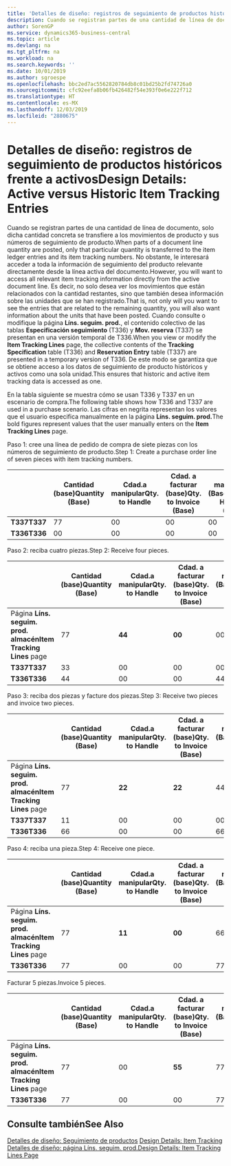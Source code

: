 ```yaml
---
title: 'Detalles de diseño: registros de seguimiento de productos históricos frente a activos | Documentos de Microsoft'
description: Cuando se registran partes de una cantidad de línea de documento, solo dicha cantidad concreta se transfiere a los movimientos de producto y sus números de seguimiento de producto. No obstante, le interesará acceder a toda la información de seguimiento del producto relevante directamente desde la línea activa del documento. Es decir, no solo desea ver los movimientos que están relacionados con la cantidad restantes, sino que también desea información sobre las unidades que se han registrado. Cuando consulte o modifique la página **Líns. seguim. prod.**, el contenido colectivo de las tablas **Especificación seguimiento** (T336) y **Mov. reserva** (T337) se presentan en una versión temporal de T336. De este modo se garantiza que se obtiene acceso a los datos de seguimiento de producto históricos y activos como una sola unidad.
author: SorenGP
ms.service: dynamics365-business-central
ms.topic: article
ms.devlang: na
ms.tgt_pltfrm: na
ms.workload: na
ms.search.keywords: ''
ms.date: 10/01/2019
ms.author: sgroespe
ms.openlocfilehash: bbc2ed7ac5562820784db8c01bd25b2fd74726a0
ms.sourcegitcommit: cfc92eefa8b06fb426482f54e393f0e6e222f712
ms.translationtype: HT
ms.contentlocale: es-MX
ms.lasthandoff: 12/03/2019
ms.locfileid: "2880675"
---
```

# <a name="design-details-active-versus-historic-item-tracking-entries"></a><span data-ttu-id="3fe5a-107">Detalles de diseño: registros de seguimiento de productos históricos frente a activos</span><span class="sxs-lookup"><span data-stu-id="3fe5a-107">Design Details: Active versus Historic Item Tracking Entries</span></span>
<span data-ttu-id="3fe5a-108">Cuando se registran partes de una cantidad de línea de documento, solo dicha cantidad concreta se transfiere a los movimientos de producto y sus números de seguimiento de producto.</span><span class="sxs-lookup"><span data-stu-id="3fe5a-108">When parts of a document line quantity are posted, only that particular quantity is transferred to the item ledger entries and its item tracking numbers.</span></span> <span data-ttu-id="3fe5a-109">No obstante, le interesará acceder a toda la información de seguimiento del producto relevante directamente desde la línea activa del documento.</span><span class="sxs-lookup"><span data-stu-id="3fe5a-109">However, you will want to access all relevant item tracking information directly from the active document line.</span></span> <span data-ttu-id="3fe5a-110">Es decir, no solo desea ver los movimientos que están relacionados con la cantidad restantes, sino que también desea información sobre las unidades que se han registrado.</span><span class="sxs-lookup"><span data-stu-id="3fe5a-110">That is, not only will you want to see the entries that are related to the remaining quantity, you will also want information about the units that have been posted.</span></span> <span data-ttu-id="3fe5a-111">Cuando consulte o modifique la página **Líns. seguim. prod.**, el contenido colectivo de las tablas **Especificación seguimiento** (T336) y **Mov. reserva** (T337) se presentan en una versión temporal de T336.</span><span class="sxs-lookup"><span data-stu-id="3fe5a-111">When you view or modify the **Item Tracking Lines** page, the collective contents of the **Tracking Specification** table (T336) and **Reservation Entry** table (T337) are presented in a temporary version of T336.</span></span> <span data-ttu-id="3fe5a-112">De este modo se garantiza que se obtiene acceso a los datos de seguimiento de producto históricos y activos como una sola unidad.</span><span class="sxs-lookup"><span data-stu-id="3fe5a-112">This ensures that historic and active item tracking data is accessed as one.</span></span>  

 <span data-ttu-id="3fe5a-113">En la tabla siguiente se muestra cómo se usan T336 y T337 en un escenario de compra.</span><span class="sxs-lookup"><span data-stu-id="3fe5a-113">The following table shows how T336 and T337 are used in a purchase scenario.</span></span> <span data-ttu-id="3fe5a-114">Las cifras en negrita representan los valores que el usuario especifica manualmente en la página **Líns. seguim. prod.**</span><span class="sxs-lookup"><span data-stu-id="3fe5a-114">The bold figures represent values that the user manually enters on the **Item Tracking Lines** page.</span></span>  

 <span data-ttu-id="3fe5a-115">Paso 1: cree una línea de pedido de compra de siete piezas con los números de seguimiento de producto.</span><span class="sxs-lookup"><span data-stu-id="3fe5a-115">Step 1: Create a purchase order line of seven pieces with item tracking numbers.</span></span>  

||<span data-ttu-id="3fe5a-116">**Cantidad (base)**</span><span class="sxs-lookup"><span data-stu-id="3fe5a-116">**Quantity (Base)**</span></span>|<span data-ttu-id="3fe5a-117">**Cdad.a manipular**</span><span class="sxs-lookup"><span data-stu-id="3fe5a-117">**Qty. to Handle**</span></span>|<span data-ttu-id="3fe5a-118">**Cdad. a facturar (base)**</span><span class="sxs-lookup"><span data-stu-id="3fe5a-118">**Qty. to Invoice (Base)**</span></span>|<span data-ttu-id="3fe5a-119">**Cdad. manipulada (Base)**</span><span class="sxs-lookup"><span data-stu-id="3fe5a-119">**Quantity Handled (Base)**</span></span>|<span data-ttu-id="3fe5a-120">**Cdad. facturada (Base)**</span><span class="sxs-lookup"><span data-stu-id="3fe5a-120">**Quantity Invoiced (Base)**</span></span>|  
|-|----------------------------------------------|--------------------------------------------|------------------------------------------------------|-------------------------------------------------------|--------------------------------------------------------|  
|<span data-ttu-id="3fe5a-121">**T337**</span><span class="sxs-lookup"><span data-stu-id="3fe5a-121">**T337**</span></span>|<span data-ttu-id="3fe5a-122">7</span><span class="sxs-lookup"><span data-stu-id="3fe5a-122">7</span></span>|<span data-ttu-id="3fe5a-123">0</span><span class="sxs-lookup"><span data-stu-id="3fe5a-123">0</span></span>|<span data-ttu-id="3fe5a-124">0</span><span class="sxs-lookup"><span data-stu-id="3fe5a-124">0</span></span>|<span data-ttu-id="3fe5a-125">0</span><span class="sxs-lookup"><span data-stu-id="3fe5a-125">0</span></span>|<span data-ttu-id="3fe5a-126">0</span><span class="sxs-lookup"><span data-stu-id="3fe5a-126">0</span></span>|  
|<span data-ttu-id="3fe5a-127">**T336**</span><span class="sxs-lookup"><span data-stu-id="3fe5a-127">**T336**</span></span>|<span data-ttu-id="3fe5a-128">0</span><span class="sxs-lookup"><span data-stu-id="3fe5a-128">0</span></span>|<span data-ttu-id="3fe5a-129">0</span><span class="sxs-lookup"><span data-stu-id="3fe5a-129">0</span></span>|<span data-ttu-id="3fe5a-130">0</span><span class="sxs-lookup"><span data-stu-id="3fe5a-130">0</span></span>|<span data-ttu-id="3fe5a-131">0</span><span class="sxs-lookup"><span data-stu-id="3fe5a-131">0</span></span>|<span data-ttu-id="3fe5a-132">0</span><span class="sxs-lookup"><span data-stu-id="3fe5a-132">0</span></span>|  

 <span data-ttu-id="3fe5a-133">Paso 2: reciba cuatro piezas.</span><span class="sxs-lookup"><span data-stu-id="3fe5a-133">Step 2: Receive four pieces.</span></span>  

||<span data-ttu-id="3fe5a-134">**Cantidad (base)**</span><span class="sxs-lookup"><span data-stu-id="3fe5a-134">**Quantity (Base)**</span></span>|<span data-ttu-id="3fe5a-135">**Cdad.a manipular**</span><span class="sxs-lookup"><span data-stu-id="3fe5a-135">**Qty. to Handle**</span></span>|<span data-ttu-id="3fe5a-136">**Cdad. a facturar (base)**</span><span class="sxs-lookup"><span data-stu-id="3fe5a-136">**Qty. to Invoice (Base)**</span></span>|<span data-ttu-id="3fe5a-137">**Cdad. manipulada (Base)**</span><span class="sxs-lookup"><span data-stu-id="3fe5a-137">**Quantity Handled (Base)**</span></span>|<span data-ttu-id="3fe5a-138">**Cdad. facturada (Base)**</span><span class="sxs-lookup"><span data-stu-id="3fe5a-138">**Quantity Invoiced (Base)**</span></span>|  
|-|----------------------------------------------|--------------------------------------------|------------------------------------------------------|-------------------------------------------------------|--------------------------------------------------------|  
|<span data-ttu-id="3fe5a-139">Página **Líns. seguim. prod. almacén**</span><span class="sxs-lookup"><span data-stu-id="3fe5a-139">**Item Tracking Lines** page</span></span>|<span data-ttu-id="3fe5a-140">7</span><span class="sxs-lookup"><span data-stu-id="3fe5a-140">7</span></span>|<span data-ttu-id="3fe5a-141">**4**</span><span class="sxs-lookup"><span data-stu-id="3fe5a-141">**4**</span></span>|<span data-ttu-id="3fe5a-142">**0**</span><span class="sxs-lookup"><span data-stu-id="3fe5a-142">**0**</span></span>|<span data-ttu-id="3fe5a-143">0</span><span class="sxs-lookup"><span data-stu-id="3fe5a-143">0</span></span>|<span data-ttu-id="3fe5a-144">0</span><span class="sxs-lookup"><span data-stu-id="3fe5a-144">0</span></span>|  
|<span data-ttu-id="3fe5a-145">**T337**</span><span class="sxs-lookup"><span data-stu-id="3fe5a-145">**T337**</span></span>|<span data-ttu-id="3fe5a-146">3</span><span class="sxs-lookup"><span data-stu-id="3fe5a-146">3</span></span>|<span data-ttu-id="3fe5a-147">0</span><span class="sxs-lookup"><span data-stu-id="3fe5a-147">0</span></span>|<span data-ttu-id="3fe5a-148">0</span><span class="sxs-lookup"><span data-stu-id="3fe5a-148">0</span></span>|<span data-ttu-id="3fe5a-149">0</span><span class="sxs-lookup"><span data-stu-id="3fe5a-149">0</span></span>|<span data-ttu-id="3fe5a-150">0</span><span class="sxs-lookup"><span data-stu-id="3fe5a-150">0</span></span>|  
|<span data-ttu-id="3fe5a-151">**T336**</span><span class="sxs-lookup"><span data-stu-id="3fe5a-151">**T336**</span></span>|<span data-ttu-id="3fe5a-152">4</span><span class="sxs-lookup"><span data-stu-id="3fe5a-152">4</span></span>|<span data-ttu-id="3fe5a-153">0</span><span class="sxs-lookup"><span data-stu-id="3fe5a-153">0</span></span>|<span data-ttu-id="3fe5a-154">0</span><span class="sxs-lookup"><span data-stu-id="3fe5a-154">0</span></span>|<span data-ttu-id="3fe5a-155">4</span><span class="sxs-lookup"><span data-stu-id="3fe5a-155">4</span></span>|<span data-ttu-id="3fe5a-156">0</span><span class="sxs-lookup"><span data-stu-id="3fe5a-156">0</span></span>|  

 <span data-ttu-id="3fe5a-157">Paso 3: reciba dos piezas y facture dos piezas.</span><span class="sxs-lookup"><span data-stu-id="3fe5a-157">Step 3: Receive two pieces and invoice two pieces.</span></span>  

||<span data-ttu-id="3fe5a-158">**Cantidad (base)**</span><span class="sxs-lookup"><span data-stu-id="3fe5a-158">**Quantity (Base)**</span></span>|<span data-ttu-id="3fe5a-159">**Cdad.a manipular**</span><span class="sxs-lookup"><span data-stu-id="3fe5a-159">**Qty. to Handle**</span></span>|<span data-ttu-id="3fe5a-160">**Cdad. a facturar (base)**</span><span class="sxs-lookup"><span data-stu-id="3fe5a-160">**Qty. to Invoice (Base)**</span></span>|<span data-ttu-id="3fe5a-161">**Cdad. manipulada (Base)**</span><span class="sxs-lookup"><span data-stu-id="3fe5a-161">**Quantity Handled (Base)**</span></span>|<span data-ttu-id="3fe5a-162">**Cdad. facturada (Base)**</span><span class="sxs-lookup"><span data-stu-id="3fe5a-162">**Quantity Invoiced (Base)**</span></span>|  
|-|----------------------------------------------|--------------------------------------------|------------------------------------------------------|-------------------------------------------------------|--------------------------------------------------------|  
|<span data-ttu-id="3fe5a-163">Página **Líns. seguim. prod. almacén**</span><span class="sxs-lookup"><span data-stu-id="3fe5a-163">**Item Tracking Lines** page</span></span>|<span data-ttu-id="3fe5a-164">7</span><span class="sxs-lookup"><span data-stu-id="3fe5a-164">7</span></span>|<span data-ttu-id="3fe5a-165">**2**</span><span class="sxs-lookup"><span data-stu-id="3fe5a-165">**2**</span></span>|<span data-ttu-id="3fe5a-166">**2**</span><span class="sxs-lookup"><span data-stu-id="3fe5a-166">**2**</span></span>|<span data-ttu-id="3fe5a-167">4</span><span class="sxs-lookup"><span data-stu-id="3fe5a-167">4</span></span>|<span data-ttu-id="3fe5a-168">0</span><span class="sxs-lookup"><span data-stu-id="3fe5a-168">0</span></span>|  
|<span data-ttu-id="3fe5a-169">**T337**</span><span class="sxs-lookup"><span data-stu-id="3fe5a-169">**T337**</span></span>|<span data-ttu-id="3fe5a-170">1</span><span class="sxs-lookup"><span data-stu-id="3fe5a-170">1</span></span>|<span data-ttu-id="3fe5a-171">0</span><span class="sxs-lookup"><span data-stu-id="3fe5a-171">0</span></span>|<span data-ttu-id="3fe5a-172">0</span><span class="sxs-lookup"><span data-stu-id="3fe5a-172">0</span></span>|<span data-ttu-id="3fe5a-173">0</span><span class="sxs-lookup"><span data-stu-id="3fe5a-173">0</span></span>|<span data-ttu-id="3fe5a-174">0</span><span class="sxs-lookup"><span data-stu-id="3fe5a-174">0</span></span>|  
|<span data-ttu-id="3fe5a-175">**T336**</span><span class="sxs-lookup"><span data-stu-id="3fe5a-175">**T336**</span></span>|<span data-ttu-id="3fe5a-176">6</span><span class="sxs-lookup"><span data-stu-id="3fe5a-176">6</span></span>|<span data-ttu-id="3fe5a-177">0</span><span class="sxs-lookup"><span data-stu-id="3fe5a-177">0</span></span>|<span data-ttu-id="3fe5a-178">0</span><span class="sxs-lookup"><span data-stu-id="3fe5a-178">0</span></span>|<span data-ttu-id="3fe5a-179">6</span><span class="sxs-lookup"><span data-stu-id="3fe5a-179">6</span></span>|<span data-ttu-id="3fe5a-180">2</span><span class="sxs-lookup"><span data-stu-id="3fe5a-180">2</span></span>|  

 <span data-ttu-id="3fe5a-181">Paso 4: reciba una pieza.</span><span class="sxs-lookup"><span data-stu-id="3fe5a-181">Step 4: Receive one piece.</span></span>  

||<span data-ttu-id="3fe5a-182">**Cantidad (base)**</span><span class="sxs-lookup"><span data-stu-id="3fe5a-182">**Quantity (Base)**</span></span>|<span data-ttu-id="3fe5a-183">**Cdad.a manipular**</span><span class="sxs-lookup"><span data-stu-id="3fe5a-183">**Qty. to Handle**</span></span>|<span data-ttu-id="3fe5a-184">**Cdad. a facturar (base)**</span><span class="sxs-lookup"><span data-stu-id="3fe5a-184">**Qty. to Invoice (Base)**</span></span>|<span data-ttu-id="3fe5a-185">**Cdad. manipulada (Base)**</span><span class="sxs-lookup"><span data-stu-id="3fe5a-185">**Quantity Handled (Base)**</span></span>|<span data-ttu-id="3fe5a-186">**Cdad. facturada (Base)**</span><span class="sxs-lookup"><span data-stu-id="3fe5a-186">**Quantity Invoiced (Base)**</span></span>|  
|-|----------------------------------------------|--------------------------------------------|------------------------------------------------------|-------------------------------------------------------|--------------------------------------------------------|  
|<span data-ttu-id="3fe5a-187">Página **Líns. seguim. prod. almacén**</span><span class="sxs-lookup"><span data-stu-id="3fe5a-187">**Item Tracking Lines** page</span></span>|<span data-ttu-id="3fe5a-188">7</span><span class="sxs-lookup"><span data-stu-id="3fe5a-188">7</span></span>|<span data-ttu-id="3fe5a-189">**1**</span><span class="sxs-lookup"><span data-stu-id="3fe5a-189">**1**</span></span>|<span data-ttu-id="3fe5a-190">**0**</span><span class="sxs-lookup"><span data-stu-id="3fe5a-190">**0**</span></span>|<span data-ttu-id="3fe5a-191">6</span><span class="sxs-lookup"><span data-stu-id="3fe5a-191">6</span></span>|<span data-ttu-id="3fe5a-192">2</span><span class="sxs-lookup"><span data-stu-id="3fe5a-192">2</span></span>|  
|<span data-ttu-id="3fe5a-193">**T336**</span><span class="sxs-lookup"><span data-stu-id="3fe5a-193">**T336**</span></span>|<span data-ttu-id="3fe5a-194">7</span><span class="sxs-lookup"><span data-stu-id="3fe5a-194">7</span></span>|<span data-ttu-id="3fe5a-195">0</span><span class="sxs-lookup"><span data-stu-id="3fe5a-195">0</span></span>|<span data-ttu-id="3fe5a-196">0</span><span class="sxs-lookup"><span data-stu-id="3fe5a-196">0</span></span>|<span data-ttu-id="3fe5a-197">7</span><span class="sxs-lookup"><span data-stu-id="3fe5a-197">7</span></span>|<span data-ttu-id="3fe5a-198">2</span><span class="sxs-lookup"><span data-stu-id="3fe5a-198">2</span></span>|  

 <span data-ttu-id="3fe5a-199">Facturar 5 piezas.</span><span class="sxs-lookup"><span data-stu-id="3fe5a-199">Invoice 5 pieces.</span></span>  

||<span data-ttu-id="3fe5a-200">**Cantidad (base)**</span><span class="sxs-lookup"><span data-stu-id="3fe5a-200">**Quantity (Base)**</span></span>|<span data-ttu-id="3fe5a-201">**Cdad.a manipular**</span><span class="sxs-lookup"><span data-stu-id="3fe5a-201">**Qty. to Handle**</span></span>|<span data-ttu-id="3fe5a-202">**Cdad. a facturar (base)**</span><span class="sxs-lookup"><span data-stu-id="3fe5a-202">**Qty. to Invoice (Base)**</span></span>|<span data-ttu-id="3fe5a-203">**Cdad. manipulada (Base)**</span><span class="sxs-lookup"><span data-stu-id="3fe5a-203">**Quantity Handled (Base)**</span></span>|<span data-ttu-id="3fe5a-204">**Cdad. facturada (Base)**</span><span class="sxs-lookup"><span data-stu-id="3fe5a-204">**Quantity Invoiced (Base)**</span></span>|  
|-|----------------------------------------------|--------------------------------------------|------------------------------------------------------|-------------------------------------------------------|--------------------------------------------------------|  
|<span data-ttu-id="3fe5a-205">Página **Líns. seguim. prod. almacén**</span><span class="sxs-lookup"><span data-stu-id="3fe5a-205">**Item Tracking Lines** page</span></span>|<span data-ttu-id="3fe5a-206">7</span><span class="sxs-lookup"><span data-stu-id="3fe5a-206">7</span></span>|<span data-ttu-id="3fe5a-207">0</span><span class="sxs-lookup"><span data-stu-id="3fe5a-207">0</span></span>|<span data-ttu-id="3fe5a-208">**5**</span><span class="sxs-lookup"><span data-stu-id="3fe5a-208">**5**</span></span>|<span data-ttu-id="3fe5a-209">7</span><span class="sxs-lookup"><span data-stu-id="3fe5a-209">7</span></span>|<span data-ttu-id="3fe5a-210">2</span><span class="sxs-lookup"><span data-stu-id="3fe5a-210">2</span></span>|  
|<span data-ttu-id="3fe5a-211">**T336**</span><span class="sxs-lookup"><span data-stu-id="3fe5a-211">**T336**</span></span>|<span data-ttu-id="3fe5a-212">7</span><span class="sxs-lookup"><span data-stu-id="3fe5a-212">7</span></span>|<span data-ttu-id="3fe5a-213">0</span><span class="sxs-lookup"><span data-stu-id="3fe5a-213">0</span></span>|<span data-ttu-id="3fe5a-214">0</span><span class="sxs-lookup"><span data-stu-id="3fe5a-214">0</span></span>|<span data-ttu-id="3fe5a-215">7</span><span class="sxs-lookup"><span data-stu-id="3fe5a-215">7</span></span>|<span data-ttu-id="3fe5a-216">7</span><span class="sxs-lookup"><span data-stu-id="3fe5a-216">7</span></span>|  

## <a name="see-also"></a><span data-ttu-id="3fe5a-217">Consulte también</span><span class="sxs-lookup"><span data-stu-id="3fe5a-217">See Also</span></span>  
 <span data-ttu-id="3fe5a-218">[Detalles de diseño: Seguimiento de productos](design-details-item-tracking.md) </span><span class="sxs-lookup"><span data-stu-id="3fe5a-218">[Design Details: Item Tracking](design-details-item-tracking.md) </span></span>  
 [<span data-ttu-id="3fe5a-219">Detalles de diseño: página Líns. seguim. prod.</span><span class="sxs-lookup"><span data-stu-id="3fe5a-219">Design Details: Item Tracking Lines Page</span></span>](design-details-item-tracking-lines-window.md)
